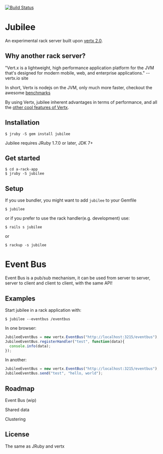 [![Build Status](https://travis-ci.org/isaiah/jubilee.png?branch=master)](https://travis-ci.org/isaiah/jubilee)

Jubilee
=========

An experimental rack server built upon [vertx 2.0](http://vertx.io).

Why another rack server?
------------------------

"Vert.x is a lightweight, high performance application platform for the JVM
that's designed for modern mobile, web, and enterprise applications."
      -- vertx.io site

In short, Vertx is nodejs on the JVM, only much more faster, checkout the awesome
[benchmarks](http://vertxproject.wordpress.com/2012/05/09/vert-x-vs-node-js-simple-http-benchmarks/)

By using Vertx, jubilee inherent advantages in terms of performance, and all
the [other cool features of Vertx](#roadmap).

Installation
------------

    $ jruby -S gem install jubilee

Jubilee requires JRuby 1.7.0 or later, JDK 7+

Get started
-----------

    $ cd a-rack-app
    $ jruby -S jubilee

Setup
-----

If you use bundler, you might want to add `jubilee` to your Gemfile

    $ jubilee

or if you prefer to use the rack handler(e.g. development) use:

    $ rails s jubilee

or

    $ rackup -s jubilee

Event Bus
=========

Event Bus is a pub/sub mechanism, it can be used from server to server, server
to client and client to client, with the same API!

Examples
--------

Start jubilee in a rack application with:

```
$ jubilee --eventbus /eventbus
```

In one browser:

```javascript
JubileeEventBus = new vertx.EventBus("http://localhost:3215/eventbus");
JubileeEventBus.registerHandler("test", function(data){
  console.info(data);
});

```

In another:

```javascript
JubileeEventBus = new vertx.EventBus("http://localhost:3215/eventbus");
JubileeEventBus.send("test", "hello, world");
```

Roadmap
-----------

  Event Bus (wip)

  Shared data

  Clustering

License
--------

The same as JRuby and vertx
